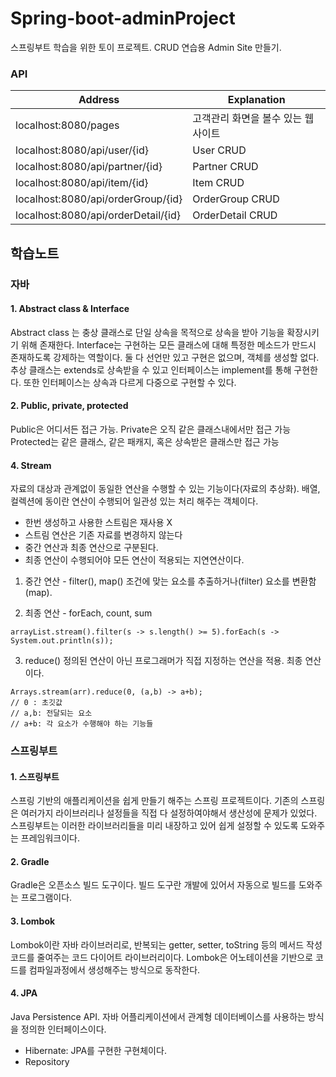 # Spring-boot-adminProject
스프링부트 학습을 위한 토이 프로젝트.
CRUD 연습용 Admin Site 만들기.

### API

| Address                        | Explanation                |
|--------------------------------|----------------------------|
| localhost:8080/pages                | 고객관리 화면을 볼수 있는 웹사이트 |
| localhost:8080/api/user/{id}        |User CRUD                   |
| localhost:8080/api/partner/{id}     |Partner CRUD                |
| localhost:8080/api/item/{id}        |Item CRUD                   |
| localhost:8080/api/orderGroup/{id}  |OrderGroup CRUD             |
| localhost:8080/api/orderDetail/{id} |OrderDetail CRUD            |




## 학습노트

### 자바

#### 1. Abstract class & Interface
Abstract class 는 충상 클래스로 단일 상속을 목적으로 상속을 받아 기능을 확장시키기 위해 존재한다. Interface는 구현하는 모든 클래스에 대해 특정한 메소드가 만드시 존재하도록 강제하는 역할이다. 둘 다 선언만 있고 구현은 없으며, 객체를 생성할 없다. 추상 클래스는 extends로 상속받을 수 있고 인터페이스는 implement를 통해 구현한다. 또한 인터페이스는 상속과 다르게 다중으로 구현할 수 있다.

#### 2. Public, private, protected
Public은 어디서든 접근 가능.
Private은 오직 같은 클래스내에서만 접근 가능
Protected는 같은 클래스, 같은 패캐지, 혹은 상속받은 클래스만 접근 가능

#### 4. Stream
자료의 대상과 관계없이 동일한 연산을 수행할 수 있는 기능이다(자료의 추상화). 배열, 컬렉션에 동이란 연산이 수행되어 일관성 있는 처리 해주는 객체이다. 
- 한번 생성하고 사용한 스트림은 재사용 X
- 스트림 연산은 기존 자료를 변경하지 않는다
- 중간 연산과 최종 연산으로 구분된다.
- 최종 연산이 수행되어야 모든 연산이 적용되는 지연연산이다.

1. 중간 연산 - filter(), map() 
  조건에 맞는 요소를 추출하거나(filter) 요소를 변환함(map).
  
2. 최종 연산 - forEach, count, sum
```
arrayList.stream().filter(s -> s.length() >= 5).forEach(s -> System.out.println(s));
```

3. reduce()
정의된 연산이 아닌 프로그래머가 직접 지정하는 연산을 적용. 최종 연산이다.
```
Arrays.stream(arr).reduce(0, (a,b) -> a+b);
// 0 : 초깃값
// a,b: 전달되는 요소
// a+b: 각 요소가 수행해야 하는 기능들
```



### 스프링부트

#### 1. 스프링부트
스프링 기반의 애플리케이션을 쉽게 만들기 해주는 스프링 프로젝트이다. 기존의 스프링은 여러가지 라이브러리나 설정들을 직접 다 설정하여야해서 생산성에 문제가 있었다. 스프링부트는 이러한 라이브러리들을 미리 내장하고 있어 쉽게 설정할 수 있도록 도와주는 프레임워크이다.


#### 2. Gradle
Gradle은 오픈소스 빌드 도구이다. 빌드 도구란 개발에 있어서 자동으로 빌드를 도와주는 프로그램이다.
#### 3. Lombok
Lombok이란 자바 라이브러리로, 반복되는 getter, setter, toString 등의 메서드 작성 코드를 줄여주는 코드 다이어트 라이브러리이다. Lombok은 어노테이션을 기반으로 코드를 컴파일과정에서 생성해주는 방식으로 동작한다.
#### 4. JPA
Java Persistence API. 자바 어플리케이션에서 관계형 데이터베이스를 사용하는 방식을 정의한 인터페이스이다. 
- Hibernate: JPA를 구현한 구현체이다.
- Repository
